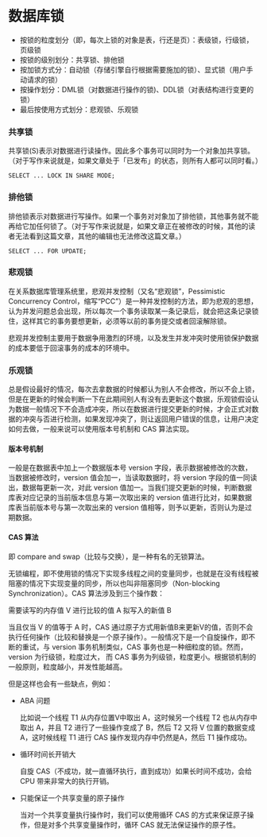 # 数据库锁

- 按锁的粒度划分（即，每次上锁的对象是表，行还是页）：表级锁，行级锁，页级锁
- 按锁的级别划分：共享锁、排他锁
- 按加锁方式分：自动锁（存储引擎自行根据需要施加的锁）、显式锁（用户手动请求的锁）
- 按操作划分：DML锁（对数据进行操作的锁)、DDL锁（对表结构进行变更的锁）
- 最后按使用方式划分：悲观锁、乐观锁

### 共享锁

共享锁(S)表示对数据进行读操作。因此多个事务可以同时为一个对象加共享锁。（对于写作来说就是，如果文章处于「已发布」的状态，则所有人都可以同时看。）

```
SELECT ... LOCK IN SHARE MODE;
```

### 排他锁

排他锁表示对数据进行写操作。如果一个事务对对象加了排他锁，其他事务就不能再给它加任何锁了。（对于写作来说就是，如果文章正在被修改的时候，其他的读者无法看到这篇文章，其他的编辑也无法修改这篇文章。）

```
SELECT ... FOR UPDATE;
```

### 悲观锁

在关系数据库管理系统里，悲观并发控制（又名“悲观锁”，Pessimistic Concurrency Control，缩写“PCC”）是一种并发控制的方法，即为悲观的思想，认为并发问题总会出现，所以每次一个事务读取某一条记录后，就会把这条记录锁住，这样其它的事务要想更新，必须等以前的事务提交或者回滚解除锁。

悲观并发控制主要用于数据争用激烈的环境，以及发生并发冲突时使用锁保护数据的成本要低于回滚事务的成本的环境中。

### 乐观锁

总是假设最好的情况，每次去拿数据的时候都认为别人不会修改，所以不会上锁，但是在更新的时候会判断一下在此期间别人有没有去更新这个数据，乐观锁假设认为数据一般情况下不会造成冲突，所以在数据进行提交更新的时候，才会正式对数据的冲突与否进行检测，如果发现冲突了，则让返回用户错误的信息，让用户决定如何去做，一般来说可以使用版本号机制和 CAS 算法实现。

#### 版本号机制

一般是在数据表中加上一个数据版本号 version 字段，表示数据被修改的次数，当数据被修改时，version 值会加一，当读取数据时，将 version 字段的值一同读出，数据每更新一次，对此 version 值加一。当我们提交更新的时候，判断数据库表对应记录的当前版本信息与第一次取出来的 version 值进行比对，如果数据库表当前版本号与第一次取出来的 version 值相等，则予以更新，否则认为是过期数据。

#### CAS 算法

即 compare and swap（比较与交换），是一种有名的无锁算法。

无锁编程，即不使用锁的情况下实现多线程之间的变量同步，也就是在没有线程被阻塞的情况下实现变量的同步，所以也叫非阻塞同步（Non-blocking Synchronization）。CAS 算法涉及到三个操作数：

需要读写的内存值 V
进行比较的值 A
拟写入的新值 B

当且仅当 V 的值等于 A 时，CAS 通过原子方式用新值B来更新V的值，否则不会执行任何操作（比较和替换是一个原子操作）。一般情况下是一个自旋操作，即不断的重试，与 version 事务机制类似，CAS 事务也是一种细粒度的锁。然而，version 为行级锁，粒度过大， 而 CAS 事务为列级锁，粒度更小。根据锁机制的一般原则，粒度越小，并发性能越高。

但是这样也会有一些缺点，例如：

- ABA 问题

    比如说一个线程 T1 从内存位置V中取出 A，这时候另一个线程 T2 也从内存中取出 A，并且 T2 进行了一些操作变成了 B，然后 T2 又将 V 位置的数据变成 A，这时候线程 T1 进行 CAS 操作发现内存中仍然是A，然后 T1 操作成功。

- 循环时间长开销大

    自旋 CAS（不成功，就一直循环执行，直到成功）如果长时间不成功，会给 CPU 带来非常大的执行开销。

- 只能保证一个共享变量的原子操作

    当对一个共享变量执行操作时，我们可以使用循环 CAS 的方式来保证原子操作，但是对多个共享变量操作时，循环 CAS 就无法保证操作的原子性。
